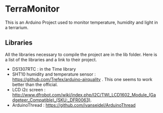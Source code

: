 TerraMonitor
============

This is an Arduino Project used to monitor temperature, humidity and light in
a terrarium.

Libraries
---------

All the libraries necessary to compile the project are in the lib folder.
Here is a list of the libraries and a link to their project.
* DS1307RTC : in the Time library
* SHT10 humidity and temperature sensor
  : https://github.com/Trefex/arduino-airquality . This one seems to work better
  than the official.
* LCD i2c screen : http://www.dfrobot.com/wiki/index.php/I2C/TWI_LCD1602_Module_(Gadgeteer_Compatible)_(SKU:_DFR0063).
* ArduinoThread : https://github.com/ivanseidel/ArduinoThread

